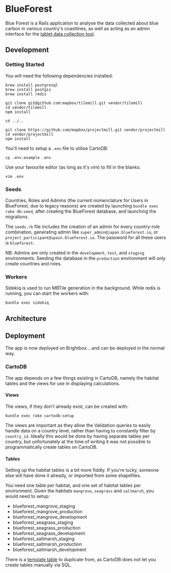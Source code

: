# BlueForest

Blue Forest is a Rails application to analyse the data collected about
blue carbon in various country's coastlines, as well as acting as an
admin interface for the [tablet data collection
tool](https://github.com/unepwcmc/BlueCarbonMobileNext).

## Development

### Getting Started

You will need the following dependencies installed:

```
brew install postgresql
brew install postgis
brew install redis

git clone git@github.com:mapbox/tilemill.git vendor/tilemill
cd vendor/tilemill
npm install

cd ../..

git clone https://github.com/mapbox/projectmill.git vendor/projectmill
cd vendor/projectmill
npm install
```

You'll need to setup a `.env` file to utilise CartoDB:

```
cp .env.example .env
```

Use your favourite editor (as long as it's vim) to fill in the blanks:

```
vim .env
```

### Seeds

Countries, Roles and Admins (the current nomenclature for Users in BlueForest, due to legacy reasons) are created by launching `bundle exec rake db:seed`, after creating the BlueForest database, and launching the migrations.

The `seeds.rb` file includes the creation of an admin for every country-role combination, generating admin like `super_admin@japan.blueforest.io`, or `project_participant@spain.blueforest.io`. The password for all these users is `blueforest`.

NB: Admins are only created in the `development`, `test`, and `staging` environments. Seeding the database in the `production` environment will only create countries and roles.

### Workers

Sidekiq is used to run MBTile generation in the background. While redis
is running, you can start the workers with:

```
bundle exec sidekiq
```

## Architecture

## Deployment

The app is now deployed on Brightbox....and can be deployed in the normal way.

### CartoDB

The app depends on a few things existing in CartoDB, namely the habitat
tables and the views for use in displaying calculations.

#### Views

The views, if they don't already exist, can be created with:

```
bundle exec rake cartodb:setup
```

The views are important as they allow the Validation queries to easily
handle data on a country level, rather than having to constantly filter
by `country_id`. Ideally this would be done by having separate tables
per country, but unfortunately at the time of writing it was not
possible to programmatically create tables on CartoDB.

#### Tables

Setting up the habitat tables is a bit more fiddly. If you're lucky,
someone else will have done it already, or imported from some
shapefiles.

You need one table per habitat, and one set of habitat tables per
environment. Given the habitats `mangrove`, `seagrass` and `saltmarsh`,
you would need to setup:

* blueforest_mangrove_staging
* blueforest_mangrove_production
* blueforest_mangrove_development
* blueforest_seagrass_staging
* blueforest_seagrass_production
* blueforest_seagrass_development
* blueforest_saltmarsh_staging
* blueforest_saltmarsh_production
* blueforest_saltmarsh_development

There is a [template
table](https://carbon-tool.cartodb.com/tables/blueforest_template/) to
duplicate from, as CartoDB does not let you create tables manually via
SQL.
